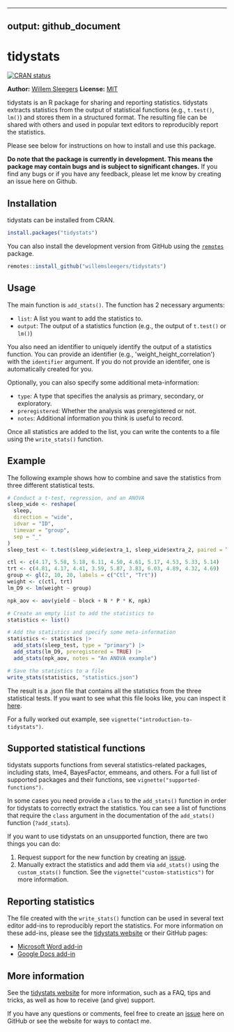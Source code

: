 
---
output: github_document
---

<!-- README.md is generated from README.Rmd. Please edit that file -->

# tidystats

<!-- badges: start -->
[![CRAN status](https://www.r-pkg.org/badges/version/tidystats)](https://CRAN.R-project.org/package=tidystats)
<!-- badges: end -->

**Author:** [Willem Sleegers](https://willemsleegers.com)
**License:** [MIT](https://opensource.org/license/mit)

tidystats is an R package for sharing and reporting statistics. tidystats 
extracts statistics from the output of statistical functions 
(e.g., `t.test()`, `lm()`) and stores them in a structured format. The resulting
file can be shared with others and used in popular text editors to reproducibly 
report the statistics.

Please see below for instructions on how to install and use this package. 

**Do note that the package is currently in development. This means the package 
may contain bugs and is subject to significant changes.** If you find any bugs 
or if you have any feedback, please let me know by creating an issue here on 
Github.

## Installation

tidystats can be installed from CRAN.


``` r
install.packages("tidystats")
```

You can also install the development version from GitHub using the 
[`remotes`](https://github.com/r-lib/remotes) package.


``` r
remotes::install_github("willemsleegers/tidystats")
```

## Usage

The main function is `add_stats()`. The function has 2 necessary arguments:

- `list`: A list you want to add the statistics to. 
- `output`: The output of a statistics function (e.g., the output of `t.test()` 
  or `lm()`)

You also need an identifier to uniquely identify the output of a statistics
function. You can provide an identifier (e.g., 'weight_height_correlation') with
the `identifier` argument. If you do not provide an identifer, one is 
automatically created for you.

Optionally, you can also specify some additional meta-information:

- `type`: A type that specifies the analysis as primary, secondary, or 
  exploratory.
- `preregistered`: Whether the analysis was preregistered or not.
- `notes`: Additional information you think is useful to record.

Once all statistics are added to the list, you can write the contents to a 
file using the `write_stats()` function.

## Example

The following example shows how to combine and save the statistics from three
different statistical tests.


``` r
# Conduct a t-test, regression, and an ANOVA
sleep_wide <- reshape(
  sleep,
  direction = "wide",
  idvar = "ID",
  timevar = "group",
  sep = "_"
)
sleep_test <- t.test(sleep_wide$extra_1, sleep_wide$extra_2, paired = TRUE)

ctl <- c(4.17, 5.58, 5.18, 6.11, 4.50, 4.61, 5.17, 4.53, 5.33, 5.14)
trt <- c(4.81, 4.17, 4.41, 3.59, 5.87, 3.83, 6.03, 4.89, 4.32, 4.69)
group <- gl(2, 10, 20, labels = c("Ctl", "Trt"))
weight <- c(ctl, trt)
lm_D9 <- lm(weight ~ group)

npk_aov <- aov(yield ~ block + N * P * K, npk)

# Create an empty list to add the statistics to
statistics <- list()

# Add the statistics and specify some meta-information
statistics <- statistics |>
  add_stats(sleep_test, type = "primary") |>
  add_stats(lm_D9, preregistered = TRUE) |>
  add_stats(npk_aov, notes = "An ANOVA example")

# Save the statistics to a file
write_stats(statistics, "statistics.json")
```

The result is a .json file that contains all the statistics from the three 
statistical tests. If you want to see what this file looks like, you can inspect
it [here](https://github.com/WillemSleegers/tidystats/blob/master/tests/data/main.json).

For a fully worked out example, see `vignette("introduction-to-tidystats")`.

## Supported statistical functions

tidystats supports functions from several statistics-related packages, 
including stats, lme4, BayesFactor, emmeans, and others. For a full list of 
supported packages and their functions, see `vignette("supported-functions")`. 

In some cases you need provide a `class` to the `add_stats()` 
function in order for tidystats to correctly extract the statistics. You can 
see a list of functions that require the `class` argument in the documentation
of the `add_stats()` function (`?add_stats`).

If you want to use tidystats on an unsupported function, there are two things
you can do:

1. Request support for the new function by creating an 
   [issue](https://github.com/WillemSleegers/tidystats/issues).
2. Manually extract the statistics and add them via `add_stats()` using the 
   `custom_stats()` function. See the `vignette("custom-statistics")`
   for more information.

## Reporting statistics

The file created with the `write_stats()` function can be used in several text
editor add-ins to reproducibly report the statistics. For more information on 
these add-ins, please see the [tidystats website](https://tidystats.io/) or 
their GitHub pages:

- [Microsoft Word add-in](https://github.com/WillemSleegers/tidystats-Word-add-in)
- [Google Docs add-in](https://github.com/WillemSleegers/tidystats-Google-Docs-add-in)

## More information

See the [tidystats website](https://tidystats.io/) for more information, 
such as a FAQ, tips and tricks, as well as how to receive (and give) support. 

If you have any questions or comments, feel free to create an 
[issue](https://github.com/WillemSleegers/tidystats/issues) here on GitHub or 
see the website for ways to contact me.
